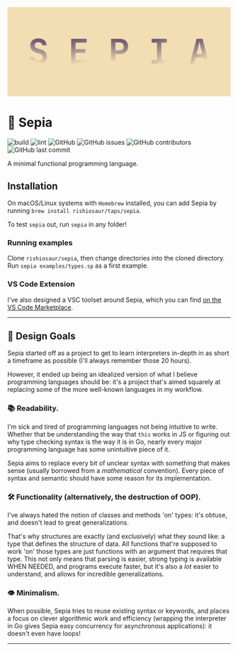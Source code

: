 ![](assets/banner.svg)
# 🌇 Sepia
![build](https://github.com/rishiosaur/sepia/workflows/build/badge.svg)
![lint](https://github.com/rishiosaur/sepia/workflows/lint/badge.svg)
![GitHub](https://img.shields.io/github/license/rishiosaur/sepia)
![GitHub issues](https://img.shields.io/github/issues/rishiosaur/sepia)
![GitHub contributors](https://img.shields.io/github/contributors/rishiosaur/sepia)
![GitHub last commit](https://img.shields.io/github/last-commit/rishiosaur/sepia)

A minimal functional programming language.

## Installation

On macOS/Linux systems with `Homebrew` installed, you can add Sepia by running `brew install rishiosaur/taps/sepia`.

To test `sepia` out, run `sepia` in any folder!

### Running examples

Clone `rishiosaur/sepia`, then change directories into the cloned directory. Run `sepia examples/types.sp` as a first example.

### VS Code Extension

I've also designed a VSC toolset around Sepia, which you can find [on the VS Code Marketplace](https://marketplace.visualstudio.com/items?itemName=rishiosaur.sepia).

---

## 🎨 Design Goals
Sepia started off as a project to get to learn interpreters in-depth in as short a timeframe as possible (I'll always remember those 20 hours).

However, it ended up being an idealized version of what I believe programming languages should be: it's a project that's aimed squarely at replacing some of the more well-known languages in my workflow.

### 📚 Readability.

I'm sick and tired of programming languages not being intuitive to write. Whether that be understanding the way that `this` works in JS or figuring out why type checking syntax is the way it is in Go, nearly every major programming language has some unintuitive piece of it.

Sepia aims to replace every bit of unclear syntax with something that makes sense (usually borrowed from a *mathematical* convention). Every piece of syntax and semantic should have some reason for its implementation.

### 🛠 Functionality (alternatively, the destruction of OOP).

I've always hated the notion of classes and methods 'on' types: it's obtuse, and doesn't lead to great generalizations.

That's why structures are exactly (and exclusively) what they sound like: a type that defines the structure of data. All functions that're supposed to work 'on' those types are just functions with an argument that requires that type. This not only means that parsing is easier, strong typing is available WHEN NEEDED, and programs execute faster, but it's also a *lot* easier to understand, and allows for incredible generalizations.

### 👁 Minimalism.

When possible, Sepia tries to reuse existing syntax or keywords, and places a focus on clever algorithmic work and efficiency (wrapping the interpreter in Go gives Sepia easy concurrency for asynchronous applications): it doesn't even have loops!

---

